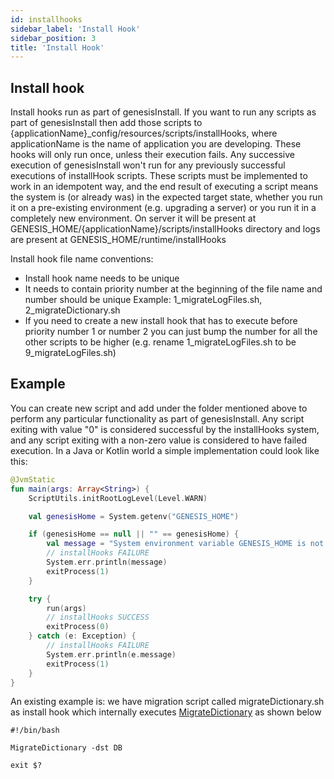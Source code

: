 ```yaml
---
id: installhooks
sidebar_label: 'Install Hook'
sidebar_position: 3
title: 'Install Hook'
---
```


## Install hook
Install hooks run as part of genesisInstall. If you want to run any scripts as part of genesisInstall then add those scripts to {applicationName}_config/resources/scripts/installHooks, where applicationName is the name of application you are developing. These hooks will only run once, unless their execution fails. Any successive execution of genesisInstall won't run for any previously successful executions of installHook scripts. These scripts must be implemented to work in an idempotent way, and the end result of executing a script means the system is (or already was) in the expected target state, whether you run it on a pre-existing environment (e.g. upgrading a server) or you run it in a completely new environment.
On server it will be present at GENESIS_HOME/{applicationName}/scripts/installHooks directory and logs are present at GENESIS_HOME/runtime/installHooks

Install hook file name conventions:
- Install hook name needs to be unique
- It needs to contain priority number at the beginning of the file name and number should be unique 
Example: 1_migrateLogFiles.sh, 2_migrateDictionary.sh
- If you need to create a new install hook that has to execute before priority number 1 or number 2 you can just bump the number for all the other scripts to be higher (e.g. rename 1_migrateLogFiles.sh to be 9_migrateLogFiles.sh)

## Example

You can create new script and add under the folder mentioned above to perform any particular functionality as part of genesisInstall.
Any script exiting with value "0" is considered successful by the installHooks system, and any script exiting with a non-zero value is considered to have failed execution. In a Java or Kotlin world a simple implementation could look like this:

```kotlin
@JvmStatic
fun main(args: Array<String>) {
    ScriptUtils.initRootLogLevel(Level.WARN)

    val genesisHome = System.getenv("GENESIS_HOME")

    if (genesisHome == null || "" == genesisHome) {
        val message = "System environment variable GENESIS_HOME is not set. Aborting migration process..."
        // installHooks FAILURE
        System.err.println(message)
        exitProcess(1)
    }

    try {
        run(args)
        // installHooks SUCCESS
        exitProcess(0)
    } catch (e: Exception) {
        // installHooks FAILURE
        System.err.println(e.message)
        exitProcess(1)
    }
}
```

An existing example is: we have migration script called migrateDictionary.sh as install hook which internally executes [MigrateDictionary](/managing-applications/operate/on-the-host/helpful-commands/#migratedictionary) as shown below

```shell
#!/bin/bash

MigrateDictionary -dst DB

exit $?
```

